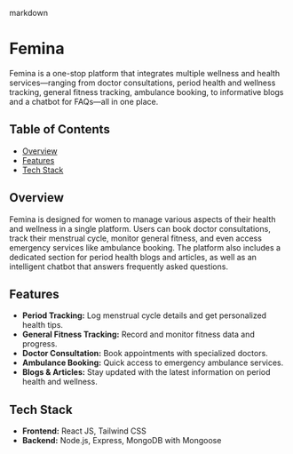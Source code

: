 markdown
# Femina

Femina is a one-stop platform that integrates multiple wellness and health services—ranging from doctor consultations, period health and wellness tracking, general fitness tracking, ambulance booking, to informative blogs and a chatbot for FAQs—all in one place.

## Table of Contents

- [Overview](#overview)
- [Features](#features)
- [Tech Stack](#tech-stack)


## Overview

Femina is designed for women to manage various aspects of their health and wellness in a single platform. Users can book doctor consultations, track their menstrual cycle, monitor general fitness, and even access emergency services like ambulance booking. The platform also includes a dedicated section for period health blogs and articles, as well as an intelligent chatbot that answers frequently asked questions.

## Features

- **Period Tracking:** Log menstrual cycle details and get personalized health tips.
- **General Fitness Tracking:** Record and monitor fitness data and progress.
- **Doctor Consultation:** Book appointments with specialized doctors.
- **Ambulance Booking:** Quick access to emergency ambulance services.
- **Blogs & Articles:** Stay updated with the latest information on period health and wellness.

## Tech Stack

- **Frontend:** React JS, Tailwind CSS
- **Backend:** Node.js, Express, MongoDB with Mongoose


